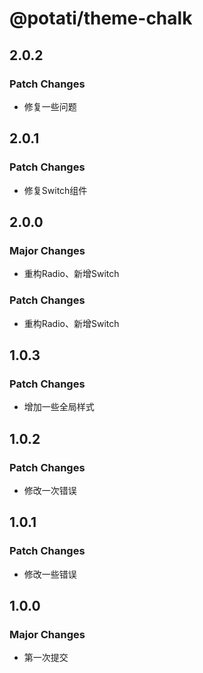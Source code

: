 # @potati/theme-chalk

## 2.0.2

### Patch Changes

- 修复一些问题

## 2.0.1

### Patch Changes

- 修复Switch组件

## 2.0.0

### Major Changes

- 重构Radio、新增Switch

### Patch Changes

- 重构Radio、新增Switch

## 1.0.3

### Patch Changes

- 增加一些全局样式

## 1.0.2

### Patch Changes

- 修改一次错误

## 1.0.1

### Patch Changes

- 修改一些错误

## 1.0.0

### Major Changes

- 第一次提交
